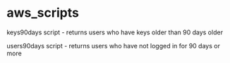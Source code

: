 # aws_scripts


keys90days script - returns users who have keys older than 90 days older

users90days script - returns users who have not logged in for 90 days or more
